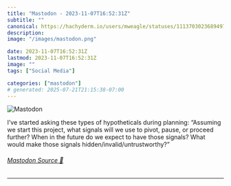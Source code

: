 ```yaml
---
title: "Mastodon - 2023-11-07T16:52:31Z"
subtitle: ""
canonical: https://hachyderm.io/users/mweagle/statuses/111370302368949792
description:
image: "/images/mastodon.png"

date: 2023-11-07T16:52:31Z
lastmod: 2023-11-07T16:52:31Z
image: ""
tags: ["Social Media"]

categories: ["mastodon"]
# generated: 2025-07-21T21:15:38-07:00
---
```

![Mastodon](/images/mastodon.png)

<p>I’ve started asking these types of hypotheticals during planning: “Assuming we start this project, what signals will we use to pivot, pause, or proceed further? When in the future do we expect to have those signals? What would make those signals hidden/invalid/untrustworthy?”</p>


###### [Mastodon Source 🐘](https://hachyderm.io/@mweagle/111370302368949792)

___
